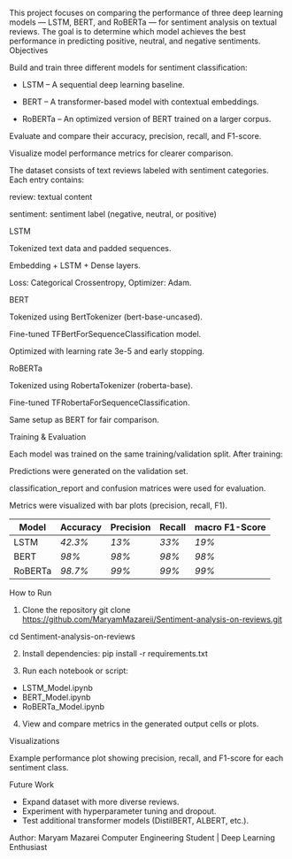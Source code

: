 This project focuses on comparing the performance of three deep learning models — LSTM, BERT, and RoBERTa — for sentiment analysis on textual reviews.
The goal is to determine which model achieves the best performance in predicting positive, neutral, and negative sentiments.
Objectives

Build and train three different models for sentiment classification:

* LSTM – A sequential deep learning baseline.

* BERT – A transformer-based model with contextual embeddings.

* RoBERTa – An optimized version of BERT trained on a larger corpus.

Evaluate and compare their accuracy, precision, recall, and F1-score.

Visualize model performance metrics for clearer comparison.

The dataset consists of text reviews labeled with sentiment categories.
Each entry contains:

review: textual content

sentiment: sentiment label (negative, neutral, or positive)

LSTM

Tokenized text data and padded sequences.

Embedding + LSTM + Dense layers.

Loss: Categorical Crossentropy, Optimizer: Adam.

BERT

Tokenized using BertTokenizer (bert-base-uncased).

Fine-tuned TFBertForSequenceClassification model.

Optimized with learning rate 3e-5 and early stopping.

RoBERTa

Tokenized using RobertaTokenizer (roberta-base).

Fine-tuned TFRobertaForSequenceClassification.

Same setup as BERT for fair comparison.

Training & Evaluation

Each model was trained on the same training/validation split.
After training:

Predictions were generated on the validation set.

classification_report and confusion matrices were used for evaluation.

Metrics were visualized with bar plots (precision, recall, F1).

| Model   | Accuracy     | Precision | Recall | macro F1-Score |
| ------- | ------------ | --------- | ------ | -------------- |
| LSTM    | *42.3%*      | *13%*     | *33%*  | *19%*          |
| BERT    | *98%*        | *98%*     | *98%*  | *98%*          |
| RoBERTa | *98.7%*      | *99%*     | *99%*  | *99%*          |


How to Run

1. Clone the repository
git clone https://github.com/MaryamMazareii/Sentiment-analysis-on-reviews.git

cd Sentiment-analysis-on-reviews

2. Install dependencies:
pip install -r requirements.txt

3. Run each notebook or script:
* LSTM_Model.ipynb
* BERT_Model.ipynb
* RoBERTa_Model.ipynb

4. View and compare metrics in the generated output cells or plots.

Visualizations

Example performance plot showing precision, recall, and F1-score for each sentiment class.

Future Work

* Expand dataset with more diverse reviews.
* Experiment with hyperparameter tuning and dropout.
* Test additional transformer models (DistilBERT, ALBERT, etc.).

Author:
Maryam Mazarei
Computer Engineering Student | Deep Learning Enthusiast
